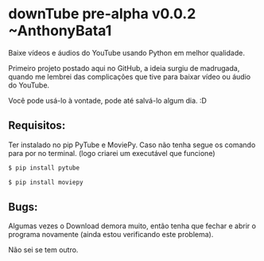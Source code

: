 # downTube pre-alpha v0.0.2 ~AnthonyBata1
Baixe vídeos e áudios do YouTube usando Python em melhor qualidade.

Primeiro projeto postado aqui no GitHub, a ideia surgiu de madrugada, quando me lembrei das complicações que tive para baixar vídeo ou áudio do YouTube.

Você pode usá-lo à vontade, pode até salvá-lo algum dia. :D


## Requisitos:
Ter instalado no pip PyTube e MoviePy.
Caso não tenha segue os comando para por no terminal. (logo criarei um executável que funcione)
  ```bash
$ pip install pytube

$ pip install moviepy
  ```

## Bugs:
Algumas vezes o Download demora muito, então tenha que fechar e abrir o programa novamente (ainda estou verificando este problema).

Não sei se tem outro.
